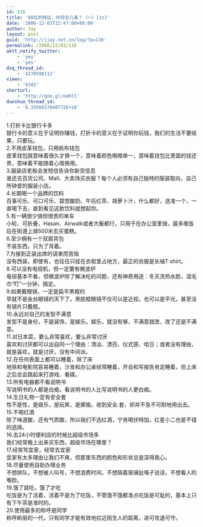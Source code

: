```yaml
---
id: 116
title: '80后的特征，你符合几条？（一）[zz]'
date: '2006-12-03T22:47:00+08:00'
author: Jay
layout: post
guid: 'http://ijay.net.cn/log/?p=116'
permalink: /2006/12/03/116
aktt_notify_twitter:
    - 'yes'
    - 'yes'
dsq_thread_id:
    - '4270598112'
views:
    - '6102'
shorturl:
    - 'http://goo.gl/oeKtI'
duoshuo_thread_id:
    - '6.3356017840772E+18'
---
```


1.打折卡比银行卡多<br />银行卡的意义在于证明你赚钱，打折卡的意义在于证明你玩钱，我们的生活不要结果，只要玩。<br />2.不用皮革钱包，只用帆布钱包<br />皮革钱包就意味着很久才换一个，意味着颜色晦暗单一，意味着钱包比里面的钱还贵，意味着不能随着心情换用。<br />3.服装店老板会发短信告诉你新货信息<br />谁还去百货公司、Mall、大卖场买衣服？每个人必须有自己独特的服装取向，自己所钟爱的服装小店。<br />4.长期喝一个品牌的饮料<br />百事可乐、可口可乐、碧悠酸奶、午后红茶、胡萝卜汁，什么都好，选准一个，一直喝下去，直到看见这款饮料就想起你。<br />5.有一辆很少骑但很贵的单车<br />小轮、可折叠，Hasan、Airwalk或者大衡都行，只用于在办公室里骑，最多晚饭后在街道上骑500米去买蛋糕。<br />6.至少拥有一个双肩背包<br />不装东西，只为了背着。<br />7.为接到正装出席的请柬而苦恼<br />没有西装，即使有，也往往只挂在衣柜里占地方，最正的衣服是长袖T shirt。<br />8.可以没有电视机，但一定要有微波炉<br />电视基本不看，但微波炉除了解决吃的问题，还有神奇用途：冬天洗热水脸，湿毛巾“叮”一分钟，搞定。<br />9.如果戴眼镜，一定是扁平黑框的<br />早就不是金丝眼镜的天下了。黑胶框眼镜不仅可以是近视，也可以是平光，甚至没有镜片只戴框。<br />10.永远对自己的发型不满意<br />发型不是身份，不是装饰，是娱乐。娱乐，就没有够，不满意就改，改了还是不满意。<br />11.对日本菜，要么非常喜欢，要么非常讨厌<br />喜欢和讨厌都可以出自同一个理由：清淡、漂亮、仪式感、哈日；或者没有理由，就是喜欢，就是讨厌，没有中间派。<br />12.在任何表面上都可以睡着，除了床<br />地铁和电影院容易睡着，沙发和办公桌经常睡着，开会和写报告肯定睡着，但上床之后总会跳起来打游戏、看碟。<br />13.所有电器都不看说明书<br />写说明书的人都是白痴，看说明书的人比写说明书的人更白痴。<br />14.生日礼物一定有安全套<br />性不是性，是娱乐，是玩笑，是揶揄。收到安全.套，却并不急不可耐地用出去。<br />15.不喝红酒<br />除了味道酸，还有气质酸，所以我们不选红酒，宁肯喝伏特加，红星小二也是不错的选择。<br />16.去24小时便利店的时候比超级市场多<br />我们经常晚上出来买东西，超级市场在哪里？<br />17.经常骂宜家，经常去宜家<br />宜家有太多理由让我们不爽，但那里东西的颜色和形状总是深得我心。<br />18.尽量使用自助办理业务<br />不想排队，不想被人叫号，不想浪费时间，不想隔着玻璃扯嗓子说话，不想看人的嘴脸。<br />19.饿了就吃，饿了才吃<br />吃饭是为了活着，活着不是为了吃饭，不管饿不饿都准点吃饭是可耻的，基本上只有下午茶是准时的。<br />20.使用最多的称呼是同学<br />称呼断层的一代，只有同学才能有效地拉近陌生人的距离，进可攻退可守。<br />
